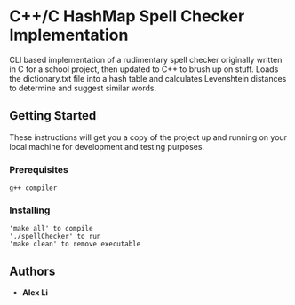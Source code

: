 # C++/C HashMap Spell Checker Implementation

CLI based implementation of a rudimentary spell checker originally written in C for a school project, then updated to C++ to brush up on stuff. Loads the dictionary.txt file into a hash table and calculates Levenshtein distances to determine and suggest similar words.

## Getting Started

These instructions will get you a copy of the project up and running on your local machine for development and testing purposes.

### Prerequisites

```
g++ compiler
```

### Installing

```
'make all' to compile
'./spellChecker' to run
'make clean' to remove executable
```
## Authors

* **Alex Li**
